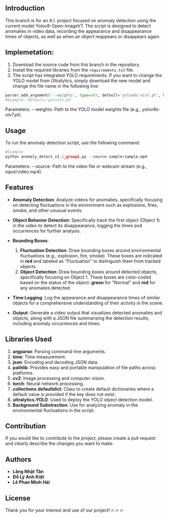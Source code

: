 ## Introduction
This branch is for an A.I. project focused on anomaly detection using the current model Yolov8-Open-ImageV7. The script is designed to detect anomalies in video data, recording the appearance and disappearance times of objects, as well as when an object reappears or disappears again.

## Implemetation:
1. Download the source code from this branch in the repository.
2. Install the required libraries from the `requirements.txt` file.
3. The script has integrated YOLO requirements. If you want to change the YOLO model from Ultralytics, simply download the new model and change the file name in the following line:

```python
parser.add_argument('--weights', type=str, default='yolov8s-oiv7.pt', help='model.pt path(s)')
#Example: default='yolo11n.pt'    
```
Parameters: --weights: Path to the YOLO model weights file (e.g., yolov8s-oiv7.pt).

## Usage
To run the anomaly detection script, use the following command:
```python
#Example
python anomaly_detect_v1.2_group1.py --source sample/sample.mp4
```
Parameters: --source: Path to the video file or webcam stream (e.g., input/video.mp4).

## Features

- **Anomaly Detection**: Analyze videos for anomalies, specifically focusing on detecting fluctuations in the environment such as explosions, fires, smoke, and other unusual events.
  
- **Object Behavior Detection**: Specifically track the first object (Object 1) in the video to detect its disappearance, logging the times and occurrences for further analysis.

- **Bounding Boxes**:
  1. **Fluctuation Detection**: Draw bounding boxes around environmental fluctuations (e.g., explosion, fire, smoke). These boxes are indicated in **red** and labeled as "Fluctuation" to distinguish them from tracked objects.
  2. **Object Detection**: Draw bounding boxes around detected objects, specifically focusing on Object 1. These boxes are color-coded based on the status of the object: **green** for "Normal" and **red** for any anomalies detected.

- **Time Logging**: Log the appearance and disappearance times of similar objects for a comprehensive understanding of their activity in the scene.

- **Output**: Generate a video output that visualizes detected anomalies and objects, along with a JSON file summarizing the detection results, including anomaly occurrences and times.

## Libraries Used
1. **argparse**: Parsing command-line arguments.
2. **time**: Time measurement.
3. **json**: Encoding and decoding JSON data.
4. **pathlib**: Provides easy and portable manipulation of file paths across platforms.
5. **cv2**: Image processing and computer vision.
6. **torch**: Neural network processing.
7. **collections.defaultdict**: Class to create default dictionaries where a default value is provided if the key does not exist.
8. **ultralytics.YOLO**: Used to deploy the YOLO object detection model.
9. **Background Substraction**: Use for analyzing anomaly in the environmental fluctuations in the script.

## Contribution
If you would like to contribute to the project, please create a pull request and clearly describe the changes you want to make.

## Authors
- **Lăng Nhật Tân**
- **Đỗ Lý Anh Kiệt**
- **Lê Phan Minh Hải**

## License
Thank you for your interest and use of our project! 🔥 🔥 🔥 

